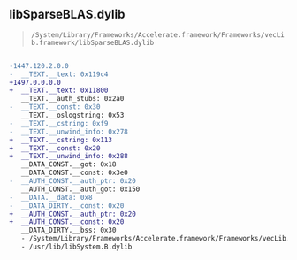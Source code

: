 ## libSparseBLAS.dylib

> `/System/Library/Frameworks/Accelerate.framework/Frameworks/vecLib.framework/libSparseBLAS.dylib`

```diff

-1447.120.2.0.0
-  __TEXT.__text: 0x119c4
+1497.0.0.0.0
+  __TEXT.__text: 0x11800
   __TEXT.__auth_stubs: 0x2a0
-  __TEXT.__const: 0x30
   __TEXT.__oslogstring: 0x53
-  __TEXT.__cstring: 0xf9
-  __TEXT.__unwind_info: 0x278
+  __TEXT.__cstring: 0x113
+  __TEXT.__const: 0x20
+  __TEXT.__unwind_info: 0x288
   __DATA_CONST.__got: 0x18
   __DATA_CONST.__const: 0x3e0
-  __AUTH_CONST.__auth_ptr: 0x20
   __AUTH_CONST.__auth_got: 0x150
-  __DATA.__data: 0x8
-  __DATA_DIRTY.__const: 0x20
+  __AUTH_CONST.__auth_ptr: 0x20
+  __AUTH_CONST.__const: 0x20
   __DATA_DIRTY.__bss: 0x30
   - /System/Library/Frameworks/Accelerate.framework/Frameworks/vecLib.framework/libBLAS.dylib
   - /usr/lib/libSystem.B.dylib

```
